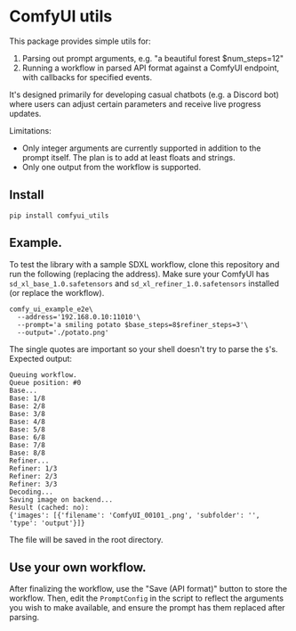 # ComfyUI utils

This package provides simple utils for:
1. Parsing out prompt arguments, e.g. "a beautiful forest $num_steps=12"
2. Running a workflow in parsed API format against a ComfyUI endpoint, with callbacks for specified events.

It's designed primarily for developing casual chatbots (e.g. a Discord bot) where users can adjust certain parameters and receive live progress updates.

Limitations:
- Only integer arguments are currently supported in addition to the prompt itself. The plan is to add at least floats and strings.
- Only one output from the workflow is supported.


## Install

```
pip install comfyui_utils
```

## Example.

To test the library with a sample SDXL workflow, clone this repository and run the following (replacing the address). Make sure your ComfyUI has `sd_xl_base_1.0.safetensors` and `sd_xl_refiner_1.0.safetensors` installed (or replace the workflow).

```
comfy_ui_example_e2e\
  --address='192.168.0.10:11010'\
  --prompt='a smiling potato $base_steps=8$refiner_steps=3'\
  --output='./potato.png'
```
The single quotes are important so your shell doesn't try to parse the `$`'s. Expected output:
```
Queuing workflow.
Queue position: #0
Base...
Base: 1/8
Base: 2/8
Base: 3/8
Base: 4/8
Base: 5/8
Base: 6/8
Base: 7/8
Base: 8/8
Refiner...
Refiner: 1/3
Refiner: 2/3
Refiner: 3/3
Decoding...
Saving image on backend...
Result (cached: no):
{'images': [{'filename': 'ComfyUI_00101_.png', 'subfolder': '', 'type': 'output'}]}
```
The file will be saved in the root directory.

## Use your own workflow.

After finalizing the workflow, use the "Save (API format)" button to store the workflow. Then, edit the `PromptConfig` in the script to reflect the arguments you wish to make available, and ensure the prompt has them replaced after parsing.
